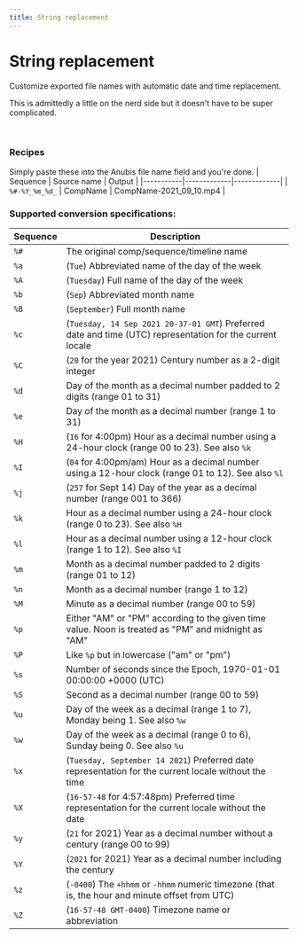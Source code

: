 ```yaml
---
title: String replacement
---
```

# String replacement
<Screenshot 
    url="/anubis/Anubis-panel.png" 
    alt="Anubis" 
    right
    width="230px" />
Customize exported file names with automatic date and time replacement.

This is admittedly a little on the nerd side but it doesn't have to be super complicated. 

<br />

### Recipes
Simply paste these into the Anubis file name field and you're done.
| Sequence  | Source name | Output |
|-----------|-------------|-------------|
| `%#-%Y_%m_%d_` | CompName | CompName-2021_09_10.mp4 |

### Supported conversion specifications:

| Sequence  | Description |
|-----------|-------------|
| `%#` | The original comp/sequence/timeline name |
| `%a` | (`Tue`) Abbreviated name of the day of the week |
| `%A` | (`Tuesday`) Full name of the day of the week |
| `%b` | (`Sep`) Abbreviated month name |
| `%B` | (`September`) Full month name |
| `%c` | (`Tuesday, 14 Sep 2021 20-37-01 GMT`) Preferred date and time (UTC) representation for the current locale  |
| `%C` | (`20` for the year 2021) Century number as a 2-digit integer |
| `%d` | Day of the month as a decimal number padded to 2 digits (range 01 to 31) |
| `%e` | Day of the month as a decimal number (range 1 to 31) |
| `%H` | (`16` for 4:00pm) Hour as a decimal number using a 24-hour clock (range 00 to 23). See also `%k` |
| `%I` | (`04` for 4:00pm/am) Hour as a decimal number using a 12-hour clock (range 01 to 12). See also `%l` |
| `%j` | (`257` for Sept 14) Day of the year as a decimal number (range 001 to 366) |
| `%k` | Hour as a decimal number using a 24-hour clock (range 0 to 23). See also `%H` |
| `%l` | Hour as a decimal number using a 12-hour clock (range 1 to 12). See also `%I` |
| `%m` | Month as a decimal number padded to 2 digits (range 01 to 12) |
| `%n` | Month as a decimal number (range 1 to 12) |
| `%M` | Minute as a decimal number (range 00 to 59) |
| `%p` | Either "AM" or "PM" according to the given time value. Noon is treated as "PM" and midnight as "AM" |
| `%P` | Like `%p` but in lowercase ("am" or "pm") |
| `%s` | Number of seconds since the Epoch, 1970-01-01 00:00:00 +0000 (UTC) |
| `%S` | Second as a decimal number (range 00 to 59) |
| `%u` | Day of the week as a decimal (range 1 to 7), Monday being 1. See also `%w` |
| `%w` | Day of the week as a decimal (range 0 to 6), Sunday being 0. See also `%u` |
| `%x` | (`Tuesday, September 14 2021`) Preferred date representation for the current locale without the time |
| `%X` | (`16-57-48` for 4:57:48pm) Preferred time representation for the current locale without the date |
| `%y` | (`21` for 2021) Year as a decimal number without a century (range 00 to 99) |
| `%Y` | (`2021` for 2021) Year as a decimal number including the century |
| `%z` | (`-0400`) The `+hhmm` or `-hhmm` numeric timezone (that is, the hour and minute offset from UTC) |
| `%Z` | (`16-57-48 GMT-0400`) Timezone name or abbreviation |

<!-- | `%G` | ISO 8601 week-based year with century as a decimal number. The 4-digit year corresponds to the ISO week number (see `%V`). This has the same format and value as `%Y`, except that if the ISO week number belongs to the previous or next year, that year is used instead |
| `%g` | Like `%G`, but without century, that is, with a 2-digit year (00-99) | -->
